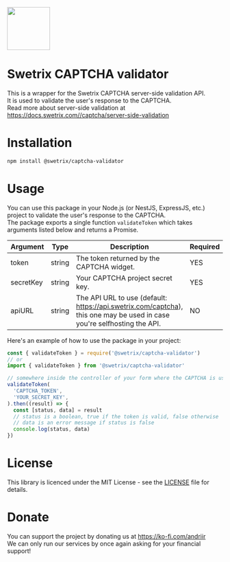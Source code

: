 <img src="https://swetrix.com/assets/logo_blue.svg" alt="" height="100" />

# Swetrix CAPTCHA validator
This is a wrapper for the Swetrix CAPTCHA server-side validation API.\
It is used to validate the user's response to the CAPTCHA.\
Read more about server-side validation at https://docs.swetrix.com//captcha/server-side-validation

# Installation
```bash
npm install @swetrix/captcha-validator
```

# Usage
You can use this package in your Node.js (or NestJS, ExpressJS, etc.) project to validate the user's response to the CAPTCHA.\
The package exports a single function `validateToken` which takes arguments listed below and returns a Promise.

| Argument | Type | Description | Required |
| --- | --- | --- | --- |
| token | string | The token returned by the CAPTCHA widget. | YES |
| secretKey | string | Your CAPTCHA project secret key. | YES |
| apiURL | string | The API URL to use (default: https://api.swetrix.com/captcha), this one may be used in case you're selfhosting the API. | NO |

Here's an example of how to use the package in your project:
```js
const { validateToken } = require('@swetrix/captcha-validator')
// or
import { validateToken } from '@swetrix/captcha-validator'

// somewhere inside the controller of your form where the CAPTCHA is used
validateToken(
  'CAPTCHA_TOKEN',
  'YOUR_SECRET_KEY',
).then((result) => {
  const [status, data] = result
  // status is a boolean, true if the token is valid, false otherwise
  // data is an error message if status is false
  console.log(status, data)
})
```

# License
This library is licenced under the MIT License - see the [LICENSE](LICENSE) file for details.

# Donate
You can support the project by donating us at https://ko-fi.com/andriir \
We can only run our services by once again asking for your financial support!
